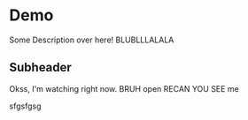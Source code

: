 # Demo

Some Description over here! BLUBLLLALALA

## Subheader

Okss, I'm watching right now. BRUH open RECAN YOU SEE me

sfgsfgsg
